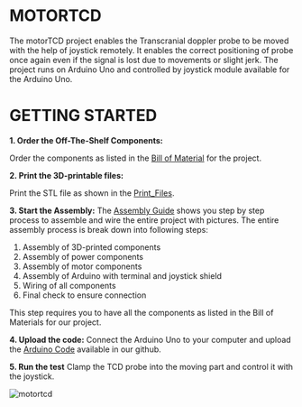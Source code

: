 # MOTORTCD
 
The motorTCD project enables the Transcranial doppler probe to be moved with the help of joystick remotely. It enables the correct positioning of probe once again even if the signal is lost due to movements or slight jerk.
The project runs on Arduino Uno and controlled by joystick module available for the Arduino Uno.

# **GETTING STARTED**
**1. Order the Off-The-Shelf Components:**

  Order the components as listed in the [Bill of Material](https://github.com/Integrative-Human-Physiology-Lab/MotorTCD-1/blob/main/Documentation/BOM.xlsx) for the project.

**2. Print the 3D-printable files:**

Print the STL file as shown in the [Print_Files](https://github.com/Integrative-Human-Physiology-Lab/MotorTCD-1/tree/main/Print_Files).

**3. Start the Assembly:**
The [Assembly Guide](https://github.com/Integrative-Human-Physiology-Lab/MotorTCD-1/blob/main/Documentation/assembly%20guide.pdf) shows you step by step process to assemble and wire the entire project with pictures. The entire assembly process is break down into following steps:
1. Assembly of 3D-printed components
2. Assembly of power components
3. Assembly of motor components
4. Assembly of Arduino with terminal and joystick shield
5. Wiring of all components
6. Final check to ensure connection

This step requires you to have all the components as listed in the Bill of Materials for our project.

**4. Upload the code:**
Connect the Arduino Uno to your computer and upload the [Arduino Code](https://github.com/Integrative-Human-Physiology-Lab/MotorTCD-1/tree/main/Arduino%20Code) available in our github.

**5. Run the test**
Clamp the TCD probe into the moving part and control it with the joystick.

![motortcd](https://user-images.githubusercontent.com/104403515/213111627-7f3d124f-dd64-400d-8a2e-32c50bc2553b.jpg)





